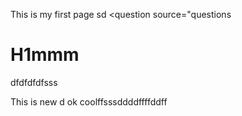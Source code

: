 This is my first page sd
<question source="questions
# H1mmm
   dfdfdfdfsss
   
   This is new
 d
 ok coolffsssddddffffddff